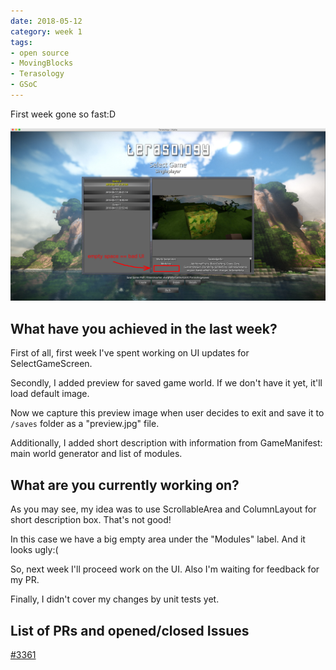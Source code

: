 ```yaml
---
date: 2018-05-12
category: week 1
tags:
- open source
- MovingBlocks
- Terasology
- GSoC
---
```


First week gone so fast:D

![Week1](images/week1.png)

## What have you achieved in the last week?

First of all, first week I've spent working on UI updates for SelectGameScreen.

Secondly, I added preview for saved game world. If we don't have it yet, it'll load default image.

Now we capture this preview image when user decides to exit and save it to `/saves` folder as a "preview.jpg" file.

Additionally, I added short description with information from GameManifest: main world generator and list of modules.

## What are you currently working on?

As you may see, my idea was to use ScrollableArea and ColumnLayout for short description box. That's not good!

In this case we have a big empty area under the "Modules" label. And it looks ugly:(

So, next week I'll proceed work on the UI. Also I'm waiting for feedback for my PR.

Finally, I didn't cover my changes by unit tests yet.

## List of PRs and opened/closed Issues

[#3361](https://github.com/MovingBlocks/Terasology/pull/3361)
